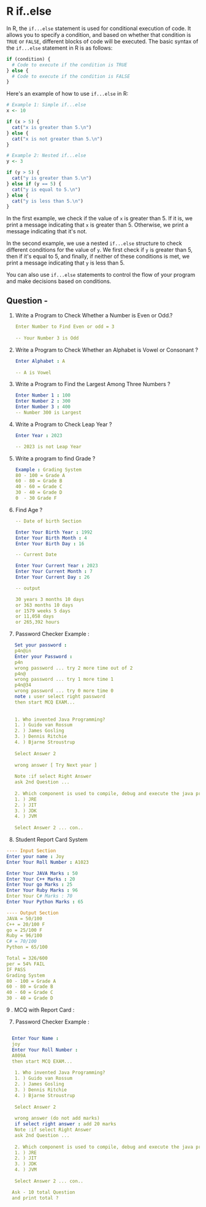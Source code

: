 # R if..else

In R, the `if...else` statement is used for conditional execution of code. It allows you to specify a condition, and based on whether that condition is `TRUE` or `FALSE`, different blocks of code will be executed. The basic syntax of the `if...else` statement in R is as follows:

```R
if (condition) {
  # Code to execute if the condition is TRUE
} else {
  # Code to execute if the condition is FALSE
}
```

Here's an example of how to use `if...else` in R:

```R
# Example 1: Simple if...else
x <- 10

if (x > 5) {
  cat("x is greater than 5.\n")
} else {
  cat("x is not greater than 5.\n")
}

# Example 2: Nested if...else
y <- 3

if (y > 5) {
  cat("y is greater than 5.\n")
} else if (y == 5) {
  cat("y is equal to 5.\n")
} else {
  cat("y is less than 5.\n")
}
```

In the first example, we check if the value of `x` is greater than 5. If it is, we print a message indicating that `x` is greater than 5. Otherwise, we print a message indicating that it's not.

In the second example, we use a nested `if...else` structure to check different conditions for the value of `y`. We first check if `y` is greater than 5, then if it's equal to 5, and finally, if neither of these conditions is met, we print a message indicating that `y` is less than 5.

You can also use `if...else` statements to control the flow of your program and make decisions based on conditions.

## Question - 

1. Write a  Program to Check Whether a Number is Even or Odd.?
   
   ```yaml
   Enter Number to Find Even or odd = 3
    
   -- Your Number 3 is Odd 
   ```
2. Write a  Program to Check Whether an Alphabet is Vowel or Consonant ?

   ```yaml
   Enter Alphabet : A
    
   -- A is Vowel 
   ```
3. Write a  Program to Find the Largest Among Three Numbers ?
    
    ```yaml
    Enter Number 1 : 100
    Enter Number 2 : 300
    Enter Number 3 : 400 
    -- Number 300 is Largest 
    ```

4. Write a  Program to Check Leap Year ?

    ```yaml
   Enter Year : 2023 

   -- 2023 is not Leap Year 
   ```

5. Write a program to find Grade ?
   
   ```yaml
   Example : Grading System 
   80 - 100 = Grade A
   60 - 80 = Grade B
   40 - 60 = Grade C
   30 - 40 = Grade D
   0  - 30 Grade F

   ```

6. Find Age ?
   
   ```yaml
   -- Date of birth Section 

   Enter Your Birth Year : 1992
   Enter Your Birth Month : 4
   Enter Your Birth Day : 16

   -- Current Date

   Enter Your Current Year : 2023
   Enter Your Current Month : 7
   Enter Your Current Day : 26 

   -- output
   
   30 years 3 months 10 days
   or 363 months 10 days
   or 1579 weeks 5 days
   or 11,058 days
   or 265,392 hours
   
   ```

7. Password Checker 
Example : 
```yaml
   Set your password :
   p4n@in
   Enter your Password : 
   p4n
   wrong password ... try 2 more time out of 2
   p4n@
   wrong password ... try 1 more time 1
   p4n@34
   wrong password ... try 0 more time 0
   note : user select right password
   then start MCQ EXAM...
   
    
   1. Who invented Java Programming?
   1. ) Guido van Rossum
   2. ) James Gosling
   3. ) Dennis Ritchie
   4. ) Bjarne Stroustrup
   
   Select Answer 2
   
   wrong answer [ Try Next year ] 
   
   Note :if select Right Answer 
   ask 2nd Question ...
   
   2. Which component is used to compile, debug and execute the java programs?
   1. ) JRE
   2. ) JIT
   3. ) JDK
   4. ) JVM
   
   Select Answer 2 ... con..
```    

8. Student Report Card System
```Yaml
---- Input Section
Enter your name : Joy
Enter Your Roll Number : A1023

Enter Your JAVA Marks : 50
Enter Your C++ Marks : 20
Enter Your go Marks : 25
Enter Your Ruby Marks : 96
Enter Your C# Marks : 70
Enter Your Python Marks : 65

---- Output Section
JAVA = 50/100 
C++ = 20/100 F
go = 25/100 F
Ruby = 96/100
C# = 70/100
Python = 65/100

Total = 326/600
per = 54% FAIL
IF PASS
Grading System 
80 - 100 = Grade A
60 - 80 = Grade B
40 - 60 = Grade C
30 - 40 = Grade D
```

9 . MCQ with Report Card :

7. Password Checker 
Example : 
```yaml

  Enter Your Name :
  joy
  Enter Your Roll Number :
  A009A
  then start MCQ EXAM...
  
   1. Who invented Java Programming?
   1. ) Guido van Rossum
   2. ) James Gosling
   3. ) Dennis Ritchie
   4. ) Bjarne Stroustrup
   
   Select Answer 2
   
   wrong answer (do not add marks)
   if select right answer : add 20 marks
   Note :if select Right Answer 
   ask 2nd Question ...
   
   2. Which component is used to compile, debug and execute the java programs?
   1. ) JRE
   2. ) JIT
   3. ) JDK
   4. ) JVM
   
   Select Answer 2 ... con..

  Ask - 10 total Question
  and print total ?
```    



